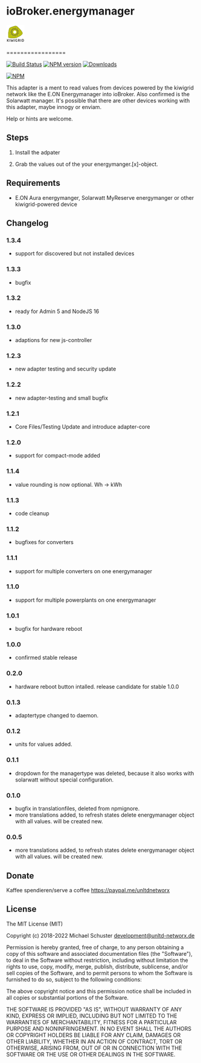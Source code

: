 # ioBroker.energymanager

![Logo](admin/energymanager.png)

=================

[![Build Status](https://api.travis-ci.org/unltdnetworx/ioBroker.energymanager.svg?branch=master)](https://travis-ci.org/unltdnetworx/ioBroker.energymanager)
[![NPM version](https://img.shields.io/npm/v/iobroker.energymanager.svg)](https://www.npmjs.com/package/iobroker.energymanager)
[![Downloads](https://img.shields.io/npm/dm/iobroker.energymanager.svg)](https://www.npmjs.com/package/iobroker.energymanager)

[![NPM](https://nodei.co/npm/iobroker.energymanager.png?downloads=true)](https://nodei.co/npm/iobroker.energymanager/)

This adapter is a ment to read values from devices powered by the kiwigrid network like the E.ON Energymanager into ioBroker. Also confirmed is the Solarwatt manager. It's possible that there are other devices working with this adapter, maybe innogy or enviam.

Help or hints are welcome.

## Steps

1. Install the adpater

2. Grab the values out of the your energymanger.[x]-object.

## Requirements

* E.ON Aura energymanger, Solarwatt MyReserve energymanger or other kiwigrid-powered device

## Changelog

### 1.3.4

* support for discovered but not installed devices

### 1.3.3

* bugfix

### 1.3.2

* ready for Admin 5 and NodeJS 16

### 1.3.0

* adaptions for new js-controller

### 1.2.3

* new adapter testing and security update

### 1.2.2

* new adapter-testing and small bugfix

### 1.2.1

* Core Files/Testing Update and introduce adapter-core

### 1.2.0

* support for compact-mode added

### 1.1.4

* value rounding is now optional. Wh -> kWh

### 1.1.3

* code cleanup

### 1.1.2

* bugfixes for converters

### 1.1.1

* support for multiple converters on one energymanager

### 1.1.0

* support for multiple powerplants on one energymanager

### 1.0.1

* bugfix for hardware reboot

### 1.0.0

* confirmed stable release

### 0.2.0

* hardware reboot button intalled. release candidate for stable 1.0.0

### 0.1.3

* adaptertype changed to daemon.

### 0.1.2

* units for values added.

### 0.1.1

* dropdown for the managertype was deleted, because it also works with solarwatt without special configuration.

### 0.1.0

* bugfix in translationfiles, deleted from npmignore.
* more translations added, to refresh states delete energymanager object with all values. will be created new.

### 0.0.5

* more translations added, to refresh states delete energymanager object with all values. will be created new.

## Donate

Kaffee spendieren/serve a coffee
<https://paypal.me/unltdnetworx>

## License

The MIT License (MIT)

Copyright (c) 2018-2022 Michael Schuster <development@unltd-networx.de>

Permission is hereby granted, free of charge, to any person obtaining a copy
of this software and associated documentation files (the "Software"), to deal
in the Software without restriction, including without limitation the rights
to use, copy, modify, merge, publish, distribute, sublicense, and/or sell
copies of the Software, and to permit persons to whom the Software is
furnished to do so, subject to the following conditions:

The above copyright notice and this permission notice shall be included in
all copies or substantial portions of the Software.

THE SOFTWARE IS PROVIDED "AS IS", WITHOUT WARRANTY OF ANY KIND, EXPRESS OR
IMPLIED, INCLUDING BUT NOT LIMITED TO THE WARRANTIES OF MERCHANTABILITY,
FITNESS FOR A PARTICULAR PURPOSE AND NONINFRINGEMENT. IN NO EVENT SHALL THE
AUTHORS OR COPYRIGHT HOLDERS BE LIABLE FOR ANY CLAIM, DAMAGES OR OTHER
LIABILITY, WHETHER IN AN ACTION OF CONTRACT, TORT OR OTHERWISE, ARISING FROM,
OUT OF OR IN CONNECTION WITH THE SOFTWARE OR THE USE OR OTHER DEALINGS IN
THE SOFTWARE.

